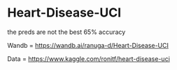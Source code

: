 # Heart-Disease-UCI
the preds are not the best 65% accuracy

Wandb = https://wandb.ai/ranuga-d/Heart-Disease-UCI

Data = https://www.kaggle.com/ronitf/heart-disease-uci
